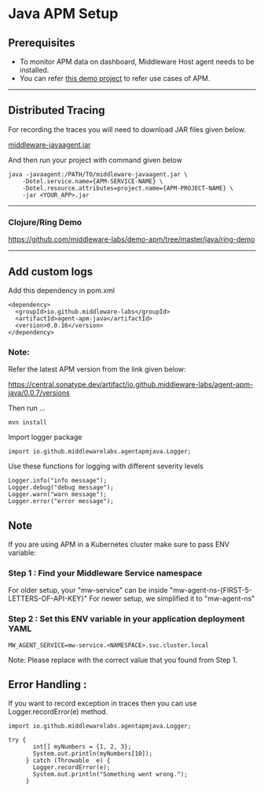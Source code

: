 # Java APM Setup

## Prerequisites

* To monitor APM data on dashboard, Middleware Host agent needs to be installed.
* You can refer [this demo project](https://github.com/middleware-labs/demo-apm/tree/master/java) to refer use cases of
  APM.

--------------------

## Distributed Tracing

For recording the traces you will need to download JAR files given below.

[middleware-javaagent.jar](https://install.middleware.io/jars/middleware-javaagent.jar)

And then run your project with command given below

```
java -javaagent:/PATH/TO/middleware-javaagent.jar \
    -Dotel.service.name={APM-SERVICE-NAME} \
    -Dotel.resource.attributes=project.name={APM-PROJECT-NAME} \
    -jar <YOUR_APP>.jar
```

---------------

### Clojure/Ring Demo

https://github.com/middleware-labs/demo-apm/tree/master/java/ring-demo

----------------

## Add custom logs

Add this dependency in pom.xml

```
<dependency>
  <groupId>io.github.middleware-labs</groupId>
  <artifactId>agent-apm-java</artifactId>
  <version>0.0.16</version>
</dependency>
```
### Note:
Refer the latest APM version from the link given below:

https://central.sonatype.dev/artifact/io.github.middleware-labs/agent-apm-java/0.0.7/versions

Then run ...

```
mvn install
```

Import logger package

```
import io.github.middlewarelabs.agentapmjava.Logger;
```

Use these functions for logging with different severity levels

```
Logger.info("info message");
Logger.debug("debug message");
Logger.warn("warn message");
Logger.error("error message");
```

## Note

If you are using APM in a Kubernetes cluster make sure to pass ENV variable:

### Step 1 : Find your Middleware Service namespace
For older setup, your "mw-service" can be inside "mw-agent-ns-{FIRST-5-LETTERS-OF-API-KEY}"
For newer setup, we simplified it to "mw-agent-ns"

### Step 2 : Set this ENV variable in your application deployment YAML
```
MW_AGENT_SERVICE=mw-service.<NAMESPACE>.svc.cluster.local
```
Note: Please replace <NAMESPACE> with the correct value that you found from Step 1.

## Error Handling :

If you want to record exception in traces then you can use Logger.recordError(e) method.

```
import io.github.middlewarelabs.agentapmjava.Logger;
        
try {
       int[] myNumbers = {1, 2, 3};
       System.out.println(myNumbers[10]);
     } catch (Throwable  e) {
       Logger.recordError(e);
       System.out.println("Something went wrong.");
     }
 
